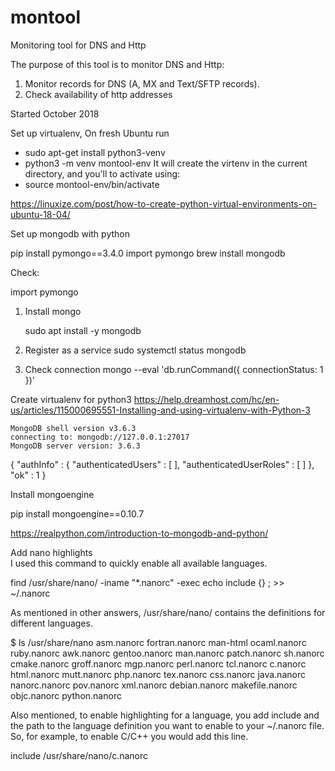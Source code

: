 # montool
Monitoring tool for DNS and Http


  The purpose of this tool is to monitor DNS and Http:
  1. Monitor records for DNS (A, MX and Text/SFTP records).
  2. Check availability of http addresses
  
  
  Started October 2018


  Set up virtualenv,  On fresh Ubuntu run
  - sudo apt-get install python3-venv
  -  python3 -m venv montool-env
  It will create the virtenv in the current directory, and you'll to activate using:
  - source montool-env/bin/activate
  
https://linuxize.com/post/how-to-create-python-virtual-environments-on-ubuntu-18-04/ 


Set up mongodb with python

pip install pymongo==3.4.0 
import pymongo
brew install mongodb 

Check:

import pymongo

1. Install mongo

	sudo apt install -y mongodb

2. Register as a service
	sudo systemctl status mongodb
3. Check connection
	mongo --eval 'db.runCommand({ connectionStatus: 1 })'
	
	
	
Create virtualenv for python3 
https://help.dreamhost.com/hc/en-us/articles/115000695551-Installing-and-using-virtualenv-with-Python-3 
	
	MongoDB shell version v3.6.3
	connecting to: mongodb://127.0.0.1:27017
	MongoDB server version: 3.6.3
{
	"authInfo" : {
		"authenticatedUsers" : [ ],
		"authenticatedUserRoles" : [ ]
	},
	"ok" : 1
}

Install mongoengine

pip install mongoengine==0.10.7 


https://realpython.com/introduction-to-mongodb-and-python/ 

Add nano highlights  
I used this command to quickly enable all available languages.

find /usr/share/nano/ -iname "*.nanorc" -exec echo include {} \; >> ~/.nanorc

As mentioned in other answers, /usr/share/nano/ contains the definitions for different languages.

$ ls /usr/share/nano
asm.nanorc     fortran.nanorc   man-html       ocaml.nanorc   ruby.nanorc
awk.nanorc     gentoo.nanorc    man.nanorc     patch.nanorc   sh.nanorc
cmake.nanorc   groff.nanorc     mgp.nanorc     perl.nanorc    tcl.nanorc
c.nanorc       html.nanorc      mutt.nanorc    php.nanorc     tex.nanorc
css.nanorc     java.nanorc      nanorc.nanorc  pov.nanorc     xml.nanorc
debian.nanorc  makefile.nanorc  objc.nanorc    python.nanorc

Also mentioned, to enable highlighting for a language, you add include and the path to the language definition you want to enable to your ~/.nanorc file. So, for example, to enable C/C++ you would add this line.

include /usr/share/nano/c.nanorc



